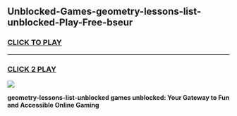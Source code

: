 
## Unblocked-Games-geometry-lessons-list-unblocked-Play-Free-bseur
<h3>
<a href="https://premium76.site?title=geometry-lessons-list-unblocked&ref=23A">CLICK TO PLAY</a></h3>
<hr>

<h3>
<a href="https://premium76.site?title=geometry-lessons-list-unblocked&ref=23A">CLICK 2 PLAY</a>
  
</h3>

<a href="https://premium76.site?title=geometry-lessons-list-unblocked&ref=23A"><img src="https://clearcache.store/games.png"></a>


**geometry-lessons-list-unblocked games unblocked: Your Gateway to Fun and Accessible Online Gaming**
